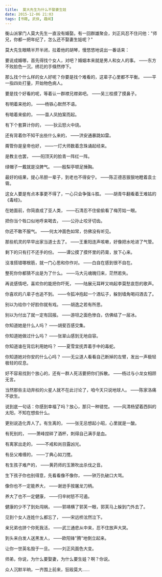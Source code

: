 ```yaml
---
title:  莫大先生为什么不娶妻生娃
date: 2015-12-06 21:03
tags: [书籍, 武侠, 趣闻]
---
```

衡山派掌门人莫大先生一直没有婚娶。有一回群雄聚会，刘正风忍不住问他："师兄，你都一把年纪了，怎么还不娶妻生娃呢？"


<!--more-->


莫大先生眼睛半开半闭，拉着他的胡琴，慢悠悠地说出一番话来：

要说成婚哪，首先得找个女人，对吧？婚姻本来就是男人和女人的事。
——东方不败脸色一沉，绣花的手倏然停下。

那么找个什么样的女人好呢？你要是找个难看的，这辈子心里都不平衡。
——平一指四处打量，开始物色病人。

要是找个好看的呢，等着认一群襟兄襟弟吧。
——吴三桂摸了摸鼻子。

有明着来抢的，
——杨铁心默然不语。

有暗着来偷的，
——苗人凤拍案而起。

有下个套算计你的，
——狄云怒火中烧。

还有背着你不知干出些什么来的，
——洪安通暴跳如雷。

甭管你是皇帝也好，
——一灯大师数着念珠诵起经来。

是教主也罢，
——阳顶天的脸青一阵红一阵。

绿帽子一戴就是没脾气。
——殷梨亭顿足捶胸。

最好的结果，提心吊胆一辈子，到老也不得安宁。
——陈正德恶狠狠地瞪着袁士霄。

这女人要是有点本事更不得了，一心只会争强斗胜。
——胡青牛翻看着王难姑的《毒经》。

在她面前，你简直成了亚人类，
——石清忍不住偷偷看了梅芳姑一眼。

把你当个牲口似地呼来喝去，
——公孙止咬牙切齿。

你还不敢不服气。
——何太冲面色如常，仿佛没有听见。

那些机灵的早早出家当道士去了。
——王重阳连声咳嗽，好像把水呛进了气管。

剩下的只有打不还手的份。
——谭公摸了摸怀里的药膏，放下心来。

没准搭错哪根筋，就一门心思和你作对。
——白自在感到很不自在。

整死你你都猜不出是为了什么。
——马大元魂魄归来，茫然若失。

再说感情吧，喜欢你的能把你吓死，
——陆展元耳畔又响起李莫愁哀怨的歌声。

你喜欢的八辈子也追不到。
——令狐冲抱起一个酒坛子，躲到墙角喝闷酒去了。

别以为给你个好脸你就有戏。
——胡逸之若有所思。

别以为付出了就一定有回报。
——游坦之面色惨白，仿佛结了一层冰。

你知道她是什么人吗？
——胡斐百感交集。

你知道她做过什么吗？
——张翠山感到无地自容。

你知道谁在背后利用她吗？
——夏雪宜抚弄着手中的毒蛇。

你知道她对你安的什么心吗？
——无尘道人看看自己断掉的左臂，发出一声极轻极轻的叹息。

好不容易找到个放心的，还有一群人死活要把你们拆散。
——杨过与小龙女相顾无言。

当然那些主动弃权的火星人就不在此讨论了，咱今天只说地球人。
——陈家洛痛不欲生。

说到底一句话：你感到幸福了吗？放心，那只一种错觉。
——风清杨望着西斜的太阳，不知在想些什么。

更别说造化弄人了。有生离的，
——张无忌想起小昭，心里就是一酸。

有死别的，
——萧峰捏碎了酒杯，刺得自己满手是血。

有离家出走的，
——不戒和尚目露凶光。

有岳父难缠的，
——丁典心如刀搅。

有生孩子难产的，
——黄药师的玉箫吹出杀伐之音。

生下孩子你也别得意，先看看像不像你，
——钟万仇破口大骂。

像你也不一定能养大，
——谢逊手按屠龙刀柄。

养大了也不一定健康，
——归辛树怒不可遏。

健康的少不了到处闯祸，
——郭靖横了郭芙一眼，郭芙马上躲到门外去了。

见到个女人连姓什么都忘了，
——宋远桥泫然泣下。

亲兄弟也拼个你死我活，
——武三通悲从中来，忍不住放声大哭。

到头来白发人送黑发人，
——欧阳锋"腾"地倒立起来。

让你一世英名毁于一旦。
——刘正风面色大变。

师弟，你说，为什么要娶妻，为什么要生娃？啊？你说。

众人沉默半晌，一齐围上前来，狂殴莫大……
